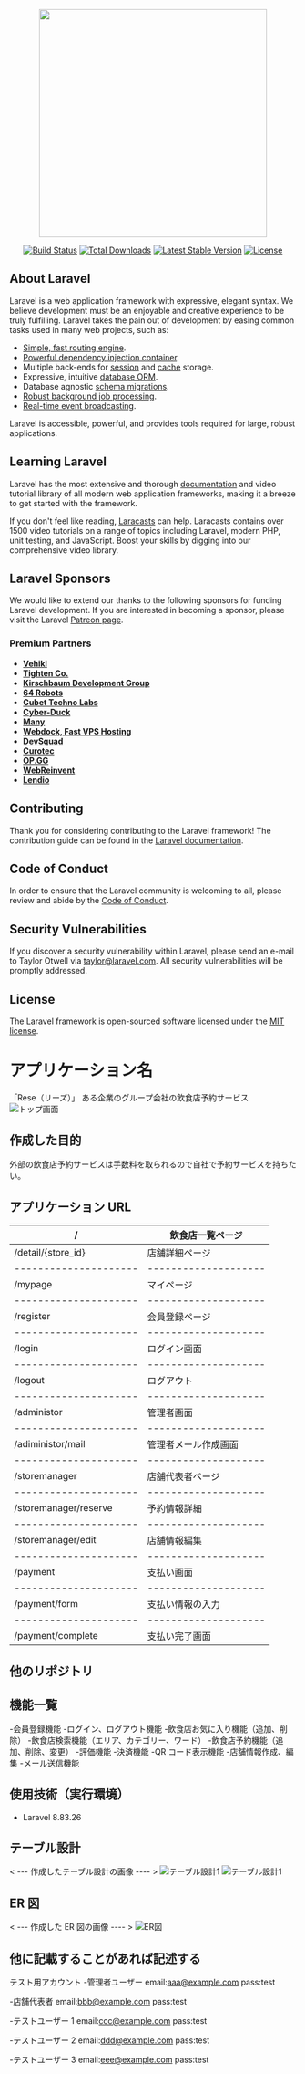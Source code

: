 <p align="center"><a href="https://laravel.com" target="_blank"><img src="https://raw.githubusercontent.com/laravel/art/master/logo-lockup/5%20SVG/2%20CMYK/1%20Full%20Color/laravel-logolockup-cmyk-red.svg" width="400"></a></p>

<p align="center">
<a href="https://travis-ci.org/laravel/framework"><img src="https://travis-ci.org/laravel/framework.svg" alt="Build Status"></a>
<a href="https://packagist.org/packages/laravel/framework"><img src="https://img.shields.io/packagist/dt/laravel/framework" alt="Total Downloads"></a>
<a href="https://packagist.org/packages/laravel/framework"><img src="https://img.shields.io/packagist/v/laravel/framework" alt="Latest Stable Version"></a>
<a href="https://packagist.org/packages/laravel/framework"><img src="https://img.shields.io/packagist/l/laravel/framework" alt="License"></a>
</p>

## About Laravel

Laravel is a web application framework with expressive, elegant syntax. We believe development must be an enjoyable and creative experience to be truly fulfilling. Laravel takes the pain out of development by easing common tasks used in many web projects, such as:

-   [Simple, fast routing engine](https://laravel.com/docs/routing).
-   [Powerful dependency injection container](https://laravel.com/docs/container).
-   Multiple back-ends for [session](https://laravel.com/docs/session) and [cache](https://laravel.com/docs/cache) storage.
-   Expressive, intuitive [database ORM](https://laravel.com/docs/eloquent).
-   Database agnostic [schema migrations](https://laravel.com/docs/migrations).
-   [Robust background job processing](https://laravel.com/docs/queues).
-   [Real-time event broadcasting](https://laravel.com/docs/broadcasting).

Laravel is accessible, powerful, and provides tools required for large, robust applications.

## Learning Laravel

Laravel has the most extensive and thorough [documentation](https://laravel.com/docs) and video tutorial library of all modern web application frameworks, making it a breeze to get started with the framework.

If you don't feel like reading, [Laracasts](https://laracasts.com) can help. Laracasts contains over 1500 video tutorials on a range of topics including Laravel, modern PHP, unit testing, and JavaScript. Boost your skills by digging into our comprehensive video library.

## Laravel Sponsors

We would like to extend our thanks to the following sponsors for funding Laravel development. If you are interested in becoming a sponsor, please visit the Laravel [Patreon page](https://patreon.com/taylorotwell).

### Premium Partners

-   **[Vehikl](https://vehikl.com/)**
-   **[Tighten Co.](https://tighten.co)**
-   **[Kirschbaum Development Group](https://kirschbaumdevelopment.com)**
-   **[64 Robots](https://64robots.com)**
-   **[Cubet Techno Labs](https://cubettech.com)**
-   **[Cyber-Duck](https://cyber-duck.co.uk)**
-   **[Many](https://www.many.co.uk)**
-   **[Webdock, Fast VPS Hosting](https://www.webdock.io/en)**
-   **[DevSquad](https://devsquad.com)**
-   **[Curotec](https://www.curotec.com/services/technologies/laravel/)**
-   **[OP.GG](https://op.gg)**
-   **[WebReinvent](https://webreinvent.com/?utm_source=laravel&utm_medium=github&utm_campaign=patreon-sponsors)**
-   **[Lendio](https://lendio.com)**

## Contributing

Thank you for considering contributing to the Laravel framework! The contribution guide can be found in the [Laravel documentation](https://laravel.com/docs/contributions).

## Code of Conduct

In order to ensure that the Laravel community is welcoming to all, please review and abide by the [Code of Conduct](https://laravel.com/docs/contributions#code-of-conduct).

## Security Vulnerabilities

If you discover a security vulnerability within Laravel, please send an e-mail to Taylor Otwell via [taylor@laravel.com](mailto:taylor@laravel.com). All security vulnerabilities will be promptly addressed.

## License

The Laravel framework is open-sourced software licensed under the [MIT license](https://opensource.org/licenses/MIT).

# アプリケーション名

「Rese（リーズ）」
ある企業のグループ会社の飲食店予約サービス
![トップ画面](./public/images/top.png)

## 作成した目的

外部の飲食店予約サービスは手数料を取られるので自社で予約サービスを持ちたい。

## アプリケーション URL

| /                     | 飲食店一覧ページ     |
| --------------------- | -------------------- |
| /detail/{store_id}    | 店舗詳細ページ       |
| --------------------- | -------------------- |
| /mypage               | マイページ           |
| --------------------- | -------------------- |
| /register             | 会員登録ページ       |
| --------------------- | -------------------- |
| /login                | ログイン画面         |
| --------------------- | -------------------- |
| /logout               | ログアウト           |
| --------------------- | -------------------- |
| /administor           | 管理者画面           |
| --------------------- | -------------------- |
| /adiministor/mail     | 管理者メール作成画面 |
| --------------------- | -------------------- |
| /storemanager         | 店舗代表者ページ     |
| --------------------- | -------------------- |
| /storemanager/reserve | 予約情報詳細         |
| --------------------- | -------------------- |
| /storemanager/edit    | 店舗情報編集         |
| --------------------- | -------------------- |
| /payment              | 支払い画面           |
| --------------------- | -------------------- |
| /payment/form         | 支払い情報の入力     |
| --------------------- | -------------------- |
| /payment/complete     | 支払い完了画面       |

## 他のリポジトリ

## 機能一覧

-会員登録機能 -ログイン、ログアウト機能 -飲食店お気に入り機能（追加、削除） -飲食店検索機能（エリア、カテゴリー、ワード） -飲食店予約機能（追加、削除、変更） -評価機能 -決済機能
-QR コード表示機能 -店舗情報作成、編集 -メール送信機能

## 使用技術（実行環境）

-   Laravel 8.83.26

## テーブル設計

< --- 作成したテーブル設計の画像 ---- >
![テーブル設計1](./public/images/table1.png)
![テーブル設計1](./public/images/table2.png)

## ER 図

< --- 作成した ER 図の画像 ---- >
![ER図](er.drawio.png)

## 他に記載することがあれば記述する

テスト用アカウント -管理者ユーザー
email:aaa@example.com
pass:test

-店舗代表者
email:bbb@example.com
pass:test

-テストユーザー 1
email:ccc@example.com
pass:test

-テストユーザー 2
email:ddd@example.com
pass:test

-テストユーザー 3
email:eee@example.com
pass:test
